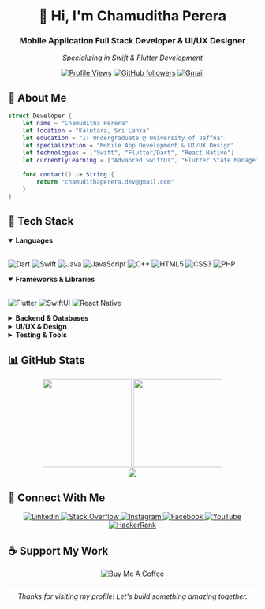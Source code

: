 # <div align="center">👋 Hi, I'm Chamuditha Perera</div>

<div align="center">
  <h3>Mobile Application Full Stack Developer & UI/UX Designer</h3>
  <p><em>Specializing in Swift & Flutter Development</em></p>
  
  [![Profile Views](https://komarev.com/ghpvc/?username=chamudithaperera)](https://github.com/Meghna-DAS/github-profile-views-counter)
  [![GitHub followers](https://img.shields.io/github/followers/chamudithaperera?label=Followers&style=social)](https://github.com/chamudithaperera?tab=followers)
  [![Gmail](https://img.shields.io/badge/Email-chamudithaperera.dev%40gmail.com-D14836?style=flat&logo=gmail&logoColor=white)](mailto:chamudithaperera.dev@gmail.com)
</div>

## 💫 About Me

```swift
struct Developer {
    let name = "Chamuditha Perera"
    let location = "Kalutara, Sri Lanka"
    let education = "IT Undergraduate @ University of Jaffna"
    let specialization = "Mobile App Development & UI/UX Design"
    let technologies = ["Swift", "Flutter/Dart", "React Native"]
    let currentlyLearning = ["Advanced SwiftUI", "Flutter State Management"]
    
    func contact() -> String {
        return "chamudithaperera.dev@gmail.com"
    }
}
```

## 🚀 Tech Stack

<details open>
<summary><b>Languages</b></summary>
<br>
  
![Dart](https://img.shields.io/badge/Dart-0175C2?style=for-the-badge&logo=dart&logoColor=white)
![Swift](https://img.shields.io/badge/Swift-FA7343?style=for-the-badge&logo=swift&logoColor=white)
![Java](https://img.shields.io/badge/Java-ED8B00?style=for-the-badge&logo=java&logoColor=white)
![JavaScript](https://img.shields.io/badge/JavaScript-F7DF1E?style=for-the-badge&logo=javascript&logoColor=black)
![C++](https://img.shields.io/badge/C++-00599C?style=for-the-badge&logo=c%2B%2B&logoColor=white)
![HTML5](https://img.shields.io/badge/HTML5-E34F26?style=for-the-badge&logo=html5&logoColor=white)
![CSS3](https://img.shields.io/badge/CSS3-1572B6?style=for-the-badge&logo=css3&logoColor=white)
![PHP](https://img.shields.io/badge/PHP-777BB4?style=for-the-badge&logo=php&logoColor=white)
</details>

<details open>
<summary><b>Frameworks & Libraries</b></summary>
<br>
  
![Flutter](https://img.shields.io/badge/Flutter-02569B?style=for-the-badge&logo=flutter&logoColor=white)
![SwiftUI](https://img.shields.io/badge/SwiftUI-FA7343?style=for-the-badge&logo=swift&logoColor=white)
![React Native](https://img.shields.io/badge/React_Native-61DAFB?style=for-the-badge&logo=react&logoColor=black)
</details>

<details>
<summary><b>Backend & Databases</b></summary>
<br>
  
![Firebase](https://img.shields.io/badge/Firebase-FFCA28?style=for-the-badge&logo=firebase&logoColor=black)
![MongoDB](https://img.shields.io/badge/MongoDB-47A248?style=for-the-badge&logo=mongodb&logoColor=white)
![MySQL](https://img.shields.io/badge/MySQL-4479A1?style=for-the-badge&logo=mysql&logoColor=white)
![Node.js](https://img.shields.io/badge/Node.js-43853D?style=for-the-badge&logo=node.js&logoColor=white)
![Express](https://img.shields.io/badge/Express-000000?style=for-the-badge&logo=express&logoColor=white)
![Spring Boot](https://img.shields.io/badge/Spring_Boot-6DB33F?style=for-the-badge&logo=springboot&logoColor=white)
</details>

<details>
<summary><b>UI/UX & Design</b></summary>
<br>
  
![Figma](https://img.shields.io/badge/Figma-F24E1E?style=for-the-badge&logo=figma&logoColor=white)
![Photoshop](https://img.shields.io/badge/Photoshop-31A8FF?style=for-the-badge&logo=adobephotoshop&logoColor=white)
</details>

<details>
<summary><b>Testing & Tools</b></summary>
<br>
  
![Git](https://img.shields.io/badge/Git-F05032?style=for-the-badge&logo=git&logoColor=white)
![GitHub](https://img.shields.io/badge/GitHub-181717?style=for-the-badge&logo=github&logoColor=white)
![Firebase Test Lab](https://img.shields.io/badge/Firebase_Test_Lab-FFCA28?style=for-the-badge&logo=firebase&logoColor=black)
![Flutter DevTools](https://img.shields.io/badge/Flutter_DevTools-02569B?style=for-the-badge&logo=flutter&logoColor=white)
</details>

## 📊 GitHub Stats

<div align="center">
  <a href="https://github.com/chamudithaperera">
    <img height="180em" src="https://github-readme-stats.vercel.app/api?username=chamudithaperera&theme=tokyonight&show_icons=true&count_private=true" />
    <img height="180em" src="https://github-readme-stats.anuraghazra1.vercel.app/api/top-langs/?username=chamudithaperera&theme=tokyonight&hide_border=false&no-bg=true&no-frame=true&langs_count=8&layout=compact" />
  </a>
</div>

<div align="center">
  <img src="https://github-readme-streak-stats.herokuapp.com/?user=chamudithaperera&theme=tokyonight&hide_border=false" />
</div>

## 🤝 Connect With Me

<div align="center">
  <a href="https://linkedin.com/in/chamudithakavishan" target="_blank">
    <img src="https://img.shields.io/badge/LinkedIn-0077B5?style=for-the-badge&logo=linkedin&logoColor=white" alt="LinkedIn" />
  </a>
  <a href="https://stackoverflow.com/users/23240553/chamuditha-perera" target="_blank">
    <img src="https://img.shields.io/badge/Stack_Overflow-FE7A16?style=for-the-badge&logo=stack-overflow&logoColor=white" alt="Stack Overflow" />
  </a>
  <a href="https://instagram.com/chamuditha_kavishan" target="_blank">
    <img src="https://img.shields.io/badge/Instagram-E4405F?style=for-the-badge&logo=instagram&logoColor=white" alt="Instagram" />
  </a>
  <a href="https://fb.com/chamuditha.kavishan.1" target="_blank">
    <img src="https://img.shields.io/badge/Facebook-1877F2?style=for-the-badge&logo=facebook&logoColor=white" alt="Facebook" />
  </a>
  <a href="https://www.youtube.com/channel/UCXW5p2czIgUBx4khwhZrDPw" target="_blank">
    <img src="https://img.shields.io/badge/YouTube-FF0000?style=for-the-badge&logo=youtube&logoColor=white" alt="YouTube" />
  </a>
  <a href="https://www.hackerrank.com/chamudithakavis1" target="_blank">
    <img src="https://img.shields.io/badge/HackerRank-00EA64?style=for-the-badge&logo=hackerrank&logoColor=white" alt="HackerRank" />
  </a>
</div>

## ☕ Support My Work

<div align="center">
  <a href="https://www.buymeacoffee.com/chamudithaperera" target="_blank">
    <img src="https://img.shields.io/badge/Buy_Me_A_Coffee-FFDD00?style=for-the-badge&logo=buy-me-a-coffee&logoColor=black" alt="Buy Me A Coffee" />
  </a>
</div>

---

<div align="center">
  <i>Thanks for visiting my profile! Let's build something amazing together.</i>
</div>
